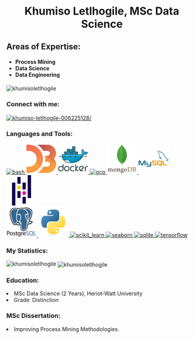 <!--
**KhumisoLetlhogile/KhumisoLetlhogile** is a ✨ _special_ ✨ repository because its `README.md` (this file) appears on your GitHub profile.
-->

<h1 align="center">Khumiso Letlhogile, MSc Data Science</h1>
<h2 align="left">Areas of Expertise:
</h2>
<h4>
  <ul>
  <li>Process Mining</li>
  <li>Data Science</li>
  <li>Data Engineering</li>
</ul> 
</h4>


<p align="left"> <img src="https://komarev.com/ghpvc/?username=khumisoletlhogile&label=Profile%20views&color=0e75b6&style=flat" alt="khumisoletlhogile" /> </p>

<h3>Connect with me:</h3>
<p align="left">
<a href="https://linkedin.com/in/khumiso-letlhogile-006225128/" target="blank"><img align="center" src="https://www.logo.wine/a/logo/LinkedIn/LinkedIn-Logo.wine.svg" alt="khumiso-letlhogile-006225128/" height="100" width="120" /></a>
</p>

<h3 align="left">Languages and Tools:</h3>
<p align="left"> <a href="https://www.gnu.org/software/bash/" target="_blank" rel="noreferrer"> <img src="https://www.vectorlogo.zone/logos/gnu_bash/gnu_bash-icon.svg" alt="bash" width="80" height="80"/> </a> <a href="https://d3js.org/" target="_blank" rel="noreferrer"> <img src="https://raw.githubusercontent.com/devicons/devicon/master/icons/d3js/d3js-original.svg" alt="d3js" width="80" height="80"/> </a> <a href="https://www.docker.com/" target="_blank" rel="noreferrer"> <img src="https://raw.githubusercontent.com/devicons/devicon/master/icons/docker/docker-original-wordmark.svg" alt="docker" width="80" height="80"/> </a> <a href="https://cloud.google.com" target="_blank" rel="noreferrer"> <img src="https://www.vectorlogo.zone/logos/google_cloud/google_cloud-icon.svg" alt="gcp" width="80" height="80"/> </a> <a href="https://www.mongodb.com/" target="_blank" rel="noreferrer"> <img src="https://raw.githubusercontent.com/devicons/devicon/master/icons/mongodb/mongodb-original-wordmark.svg" alt="mongodb" width="80" height="80"/> </a> <a href="https://www.mysql.com/" target="_blank" rel="noreferrer"> <img src="https://raw.githubusercontent.com/devicons/devicon/master/icons/mysql/mysql-original-wordmark.svg" alt="mysql" width="80" height="80"/> </a> <a href="https://pandas.pydata.org/" target="_blank" rel="noreferrer"> <img src="https://raw.githubusercontent.com/devicons/devicon/2ae2a900d2f041da66e950e4d48052658d850630/icons/pandas/pandas-original.svg" alt="pandas" width="80" height="80"/> </a> <br> <a href="https://www.postgresql.org" target="_blank" rel="noreferrer"> <img src="https://raw.githubusercontent.com/devicons/devicon/master/icons/postgresql/postgresql-original-wordmark.svg" alt="postgresql" width="80" height="80"/> </a> <a href="https://www.python.org" target="_blank" rel="noreferrer"> <img src="https://raw.githubusercontent.com/devicons/devicon/master/icons/python/python-original.svg" alt="python" width="80" height="80"/> </a> <a href="https://scikit-learn.org/" target="_blank" rel="noreferrer"> <img src="https://upload.wikimedia.org/wikipedia/commons/0/05/Scikit_learn_logo_small.svg" alt="scikit_learn" width="80" height="80"/> </a> <a href="https://seaborn.pydata.org/" target="_blank" rel="noreferrer"> <img src="https://seaborn.pydata.org/_images/logo-mark-lightbg.svg" alt="seaborn" width="80" height="80"/> </a> <a href="https://www.sqlite.org/" target="_blank" rel="noreferrer"> <img src="https://www.vectorlogo.zone/logos/sqlite/sqlite-icon.svg" alt="sqlite" width="80" height="80"/> </a> <a href="https://www.tensorflow.org" target="_blank" rel="noreferrer"> <img src="https://www.vectorlogo.zone/logos/tensorflow/tensorflow-icon.svg" alt="tensorflow" width="80" height="80"/> </a> </p>
<h3 align="left">My Statistics:</h3>
<p><img align="left" src="https://github-readme-stats.vercel.app/api/top-langs?username=khumisoletlhogile&show_icons=true&locale=en&layout=compact" alt="khumisoletlhogile" /></p>

<p>&nbsp;<img align="center" src="https://github-readme-stats.vercel.app/api?username=khumisoletlhogile&show_icons=true&locale=en" alt="khumisoletlhogile" /></p>

<h3 align="left">Education:</h3>
<li>MSc Data Science (2 Years), Heriot-Watt University</li>

<li>Grade: Distinction</li>

<h3 align="left">MSc Dissertation:</h3>
<li>Improving Process Mining Methodologies.</li>


